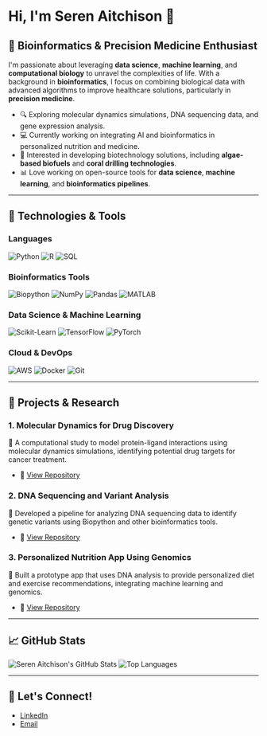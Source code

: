 # Hi, I'm Seren Aitchison 👋

## 🔬 Bioinformatics & Precision Medicine Enthusiast

I'm passionate about leveraging **data science**, **machine learning**, and **computational biology** to unravel the complexities of life. With a background in **bioinformatics**, I focus on combining biological data with advanced algorithms to improve healthcare solutions, particularly in **precision medicine**.

- 🔍 Exploring molecular dynamics simulations, DNA sequencing data, and gene expression analysis.
- 💻 Currently working on integrating AI and bioinformatics in personalized nutrition and medicine.
- 🌿 Interested in developing biotechnology solutions, including **algae-based biofuels** and **coral drilling technologies**.
- 📊 Love working on open-source tools for **data science**, **machine learning**, and **bioinformatics pipelines**.

---

## 🚀 Technologies & Tools

### Languages
![Python](https://img.shields.io/badge/Python-3776AB?style=for-the-badge&logo=python&logoColor=white)
![R](https://img.shields.io/badge/R-276DC3?style=for-the-badge&logo=r&logoColor=white)
![SQL](https://img.shields.io/badge/SQL-336791?style=for-the-badge&logo=postgresql&logoColor=white)

### Bioinformatics Tools
![Biopython](https://img.shields.io/badge/Biopython-3776AB?style=for-the-badge&logo=python&logoColor=white)
![NumPy](https://img.shields.io/badge/NumPy-013243?style=for-the-badge&logo=numpy&logoColor=white)
![Pandas](https://img.shields.io/badge/Pandas-150458?style=for-the-badge&logo=pandas&logoColor=white)
![MATLAB](https://img.shields.io/badge/MATLAB-0076A8?style=for-the-badge&logo=mathworks&logoColor=white)

### Data Science & Machine Learning
![Scikit-Learn](https://img.shields.io/badge/scikit--learn-F7931E?style=for-the-badge&logo=scikit-learn&logoColor=white)
![TensorFlow](https://img.shields.io/badge/TensorFlow-FF6F00?style=for-the-badge&logo=tensorflow&logoColor=white)
![PyTorch](https://img.shields.io/badge/PyTorch-EE4C2C?style=for-the-badge&logo=pytorch&logoColor=white)

### Cloud & DevOps
![AWS](https://img.shields.io/badge/Amazon_AWS-232F3E?style=for-the-badge&logo=amazon-aws)
![Docker](https://img.shields.io/badge/Docker-2496ED?style=for-the-badge&logo=docker&logoColor=white)
![Git](https://img.shields.io/badge/Git-F05032?style=for-the-badge&logo=git&logoColor=white)

---

## 🌱 Projects & Research

### 1. **Molecular Dynamics for Drug Discovery**  
🚀 A computational study to model protein-ligand interactions using molecular dynamics simulations, identifying potential drug targets for cancer treatment.  
- 🔗 [View Repository](https://github.com/username/molecular-dynamics-drug-discovery)

### 2. **DNA Sequencing and Variant Analysis**  
🧬 Developed a pipeline for analyzing DNA sequencing data to identify genetic variants using Biopython and other bioinformatics tools.  
- 🔗 [View Repository](https://github.com/username/dna-sequencing-pipeline)

### 3. **Personalized Nutrition App Using Genomics**  
🍎 Built a prototype app that uses DNA analysis to provide personalized diet and exercise recommendations, integrating machine learning and genomics.  
- 🔗 [View Repository](https://github.com/username/personalized-nutrition)

---

## 📈 GitHub Stats
![Seren Aitchison's GitHub Stats](https://github-readme-stats.vercel.app/api?username=username&show_icons=true&theme=radical)
![Top Languages](https://github-readme-stats.vercel.app/api/top-langs/?username=username&layout=compact&theme=radical)

---

## 💬 Let's Connect!
- [LinkedIn](https://www.linkedin.com/in/seren-aitchison-8961741b9/)
- [Email](mailto:seren.aitchison@gmail.com)
